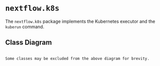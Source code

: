 
# `nextflow.k8s`

The `nextflow.k8s` package implements the Kubernetes executor and the `kuberun` command.

## Class Diagram

```{mermaid} diagrams/nextflow.k8s.mmd
```

```{note}
Some classes may be excluded from the above diagram for brevity.
```
